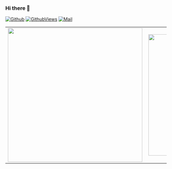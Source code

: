 ### Hi there 👋

[![Github](https://img.shields.io/github/followers/EricoDeMecha?label=Follow&style=social)](https://github.com/EricoDeMecha)
[![GithubViews](https://api.freemotion-llc.com/api/github/v1/profile-views?username=aaronkip)](https://github.com/EricoDeMecha)
[![Mail](https://img.shields.io/badge/-Aaron-gray?style=flat-square&logo=gmail&logoColor=red&link=)](mailto:techcider4134@gmail.com)


<center>
  <table>
  <tr>
      <td><img width="420px" align="left" src="https://github-readme-stats.vercel.app/api?username=EricoDeMecha&count_private=true&show_icons=true&theme=light&layout=compact" /></td>
      <td><img width="380px" align="left" src="https://github-readme-stats.vercel.app/api/top-langs/?username=EricoDeMecha&hide=html&layout=compact&theme=light" /></td>      
  </tr>   
</table>
</center>
<!--
**EricoDeMecha/EricoDeMecha** is a ✨ _special_ ✨ repository because its `README.md` (this file) appears on your GitHub profile.

Here are some ideas to get you started:

- 🔭 I’m currently working on ...
- 🌱 I’m currently learning ...
- 👯 I’m looking to collaborate on ...
- 🤔 I’m looking for help with ...
- 💬 Ask me about ...
- 📫 How to reach me: ...
- 😄 Pronouns: ...
- ⚡ Fun fact: ...
-->
